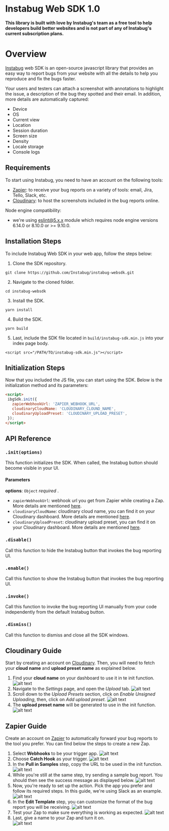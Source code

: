 # Instabug Web SDK 1.0 

**This library is built with love by Instabug's team as a free tool to help developers build better websites and is not part of any of Instabug's current subscription plans.**

# Overview
[Instabug](https://instabug.com) web SDK is an open-source javascript library that provides an easy way to report bugs from your website with all the details to help you reproduce and fix the bugs faster. 

Your users and testers can attach a screenshot with annotations to highlight the issue, a description of the bug they spotted and their email. In addition, more details are automatically captured: 
* Device
* OS
* Current view
* Location
* Session duration
* Screen size
* Density
* Locale storage
* Console logs

## Requirements
To start using Instabug, you need to have an account on the following tools:
* [Zapier](https://zapier.com): to receive your bug reports on a variety of tools: email, Jira, Tello, Slack, etc. 
* [Cloudinary](https://cloudinary.com): to host the screenshots included in the bug reports online. 


Node engine compatibility: 
* we're using eslint@5.x.x module which requires node engine versions 6.14.0 or 8.10.0 or >= 9.10.0. 

## Installation Steps
To include Instabug Web SDK in your web app, follow the steps below: 

1. Clone the SDK repository. 
```
git clone https://github.com/Instabug/instabug-websdk.git
```
2. Navigate to the cloned folder. 
```
cd instabug-websdk
```
3. Install the SDK. 
```
yarn install
```
4. Build the SDK. 
```
yarn build
```
5. Last, include the SDK file located in `build/instabug-sdk.min.js` into your index page body. 
```
<script src="/PATH/TO/instabug-sdk.min.js"></script>
```

## Initialization Steps
Now that you included the JS file, you can start using the SDK.  Below is the initialization method and its parameters: 
 ```html
<script>
  ibgSdk.init({
    zapierWebhookUrl: 'ZAPIER_WEBHOOK_URL',
    cloudinaryCloudName: 'CLOUDINARY_CLOUND_NAME',
    cloudinaryUploadPreset: 'CLOUDINARY_UPLOAD_PRESET',
  });
</script>
```

## API Reference

### `.init(options)`
This function initializes the SDK. When called, the Instabug button should become visible in your UI. 
#### Parameters
**options**: `Object` _required_ .
- `zapierWebhookUrl`: webhook url you get from Zapier while creating a Zap. More details are mentioned [here](#zapier-guide).
- `cloudinaryCloudName`: cloudinary cloud name, you can find it on your Cloudinary dashboard. More details are mentioned [here](#cloudinary-guide). 
- `cloudinaryUploadPreset`: cloudinary upload preset, you can find it on your Cloudinary dashboard. More details are mentioned [here](#cloudinary-guide).

### `.disable()`
Call this function to hide the Instabug button that invokes the bug reporting UI. 

### `.enable()`
Call this function to show the Instabug button that invokes the bug reporting UI. 

### `.invoke()`
Call this function to invoke the bug reporting UI manually from your code independently from the default Instabug button. 

### `.dismiss()`
Call this function to dismiss and close all the SDK windows.

## Cloudinary Guide
Start by creating an account on [Cloudinary](https://cloudinary.com). Then, you will need to fetch your **cloud name** and **upload preset name** as explained below. 

1. Find your **cloud name** on your dashboard to use it in te init function. 
![alt text](https://files.readme.io/58b3f8e-Cloudinary1.png)
2. Navigate to the *Settings* page, and open the *Upload* tab. 
![alt text](https://files.readme.io/ea87be3-Cloudinary2.png)
3. Scroll down to the *Upload Presets* section, click on *Enable Unsigned Uploading*, then, click on *Add upload preset*.
![alt text](https://files.readme.io/70368bf-Cloudinary3.png)
4. The **upload preset name** will be generated to use in the init function.  
![alt text](https://files.readme.io/732fbdd-Cloudinary4.png)

## Zapier Guide
Create an account on [Zapier](https://zapier.com) to automatically forward your bug reports to the tool you prefer. You can find below the steps to create a new Zap. 
1. Select **Webhooks** to be your trigger app. 
![alt text](https://files.readme.io/6253938-Zapier1.png)
2. Choose **Catch Hook** as your trigger. 
![alt text](https://files.readme.io/ed2b766-Zapier2.png)
3. In the  **Pull in Samples** step, copy the URL to be used in the init function. 
![alt text](https://files.readme.io/4c38817-Zapier3.png)
4. While you're still at the same step, try sending a sample bug report. You should then see the success message as displayed below. 
![alt text](https://files.readme.io/ef3b0b9-Zapier4.png)
5. Now, you're ready to set up the action. Pick the app you prefer and follow its required steps. In this guide, we're using Slack as an example. 
![alt text](https://files.readme.io/bcc7f77-Zapier5.png)
6. In the **Edit Template** step, you can customize the format of the bug report you will be receiving. 
![alt text](https://files.readme.io/7232147-Zapier6.png)
7. Test your Zap to make sure everything is working as expected. 
![alt text](https://files.readme.io/c645c89-Zapier8.png)
8. Last, give a name to your Zap and turn it on.  
![alt text](https://files.readme.io/244a5fe-Zapier10.png)


